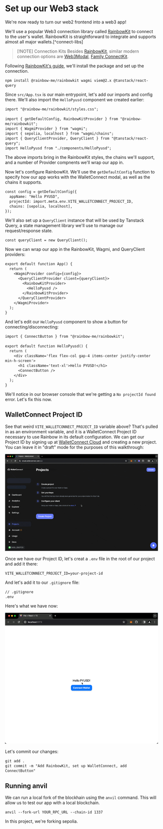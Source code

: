 # Set up our Web3 stack

We're now ready to turn our web2 frontend into a web3 app!

We'll use a popular Web3 connection library called [RainbowKit](https://www.rainbowkit.com/) to connect to the user's wallet. RainbowKit is straightforward to integrate and supports almost all major wallets.[^connect-libs]

> [!NOTE] Connection Kits
> Besides [RainbowKit](https://www.rainbowkit.com/), similar modern connection options are [Web3Modal](https://web3modal.com/), [Family ConnectKit](https://docs.family.co/connectkit).

Following [RainbowKit's guide](https://www.rainbowkit.com/docs/installation), we'll install the package and set up the connection.

```shell
npm install @rainbow-me/rainbowkit wagmi viem@2.x @tanstack/react-query
```

Since `src/App.tsx` is our main entrypoint, let's add our imports and config there. We'll also import the `HelloPyusd` component we created earlier:

```tsx
import "@rainbow-me/rainbowkit/styles.css";

import { getDefaultConfig, RainbowKitProvider } from "@rainbow-me/rainbowkit";
import { WagmiProvider } from "wagmi";
import { sepolia, localhost } from "wagmi/chains";
import { QueryClientProvider, QueryClient } from "@tanstack/react-query";
import HelloPyusd from "./components/HelloPyusd";
```

The above imports bring in the RainbowKit styles, the chains we'll support, and a number of Provider compnents we'll wrap our app in.

Now let's configure RainbowKit. We'll use the `getDefaultConfig` function to specify how our app works with the WalletConnect modal, as well as the chains it supports.

```tsx
const config = getDefaultConfig({
  appName: "Hello PYUSD",
  projectId: import.meta.env.VITE_WALLETCONNECT_PROJECT_ID,
  chains: [sepolia, localhost],
});
```

We'll also set up a `QueryClient` instance that will be used by Tanstack Query, a state management library we'll use to manage our request/response state.

```tsx
const queryClient = new QueryClient();
```

Now we can wrap our app in the RainbowKit, Wagmi, and QueryClient providers:

```tsx{3-9}
export default function App() {
  return (
    <WagmiProvider config={config}>
      <QueryClientProvider client={queryClient}>
        <RainbowKitProvider>
          <HelloPyusd />
        </RainbowKitProvider>
      </QueryClientProvider>
    </WagmiProvider>
  );
}
```

And let's edit our `HelloPyusd` component to show a button for connecting/disconnecting:

```tsx{1,7}
import { ConnectButton } from "@rainbow-me/rainbowkit";

export default function HelloPyusd() {
  return (
    <div className='flex flex-col gap-4 items-center justify-center min-h-screen'>
      <h1 className='text-xl'>Hello PYUSD!</h1>
      <ConnectButton />
    </div>
  );
}
```

We'll notice in our browser console that we're getting a `No projectId found` error. Let's fix this now.

## WalletConnect Project ID

See that weird `VITE_WALLETCONNECT_PROJECT_ID` variable above? That's pulled in as an environment variable, and it is a WalletConnect Project ID necessary to use Rainbow in its default configuration. We can get our Project ID by signing up at [WalletConnect Cloud](https://cloud.walletconnect.com) and creating a new project. You can leave it in "draft" mode for the purposes of this walkthrough:

![alt text](./assets/walletconnect-cloud.gif)

Once we have our Project ID, let's creat a `.env` file in the root of our project and add it there:

```
VITE_WALLETCONNECT_PROJECT_ID=your-project-id
```

And let's add it to our `.gitignore` file:

```shell
// .gitignore
.env
```

Here's what we have now:

![alt text](./assets/connect-button.gif)

Let's commit our changes:

```shell
git add .
git commit -m "Add RainbowKit, set up WalletConnect, add ConnectButton"
```

## Running anvil

We can run a local fork of the blockhain using the `anvil` command. This will allow us to test our app with a local blockchain.

```shell
anvil --fork-url YOUR_RPC_URL --chain-id 1337
```

In this project, we're forking sepolia.
